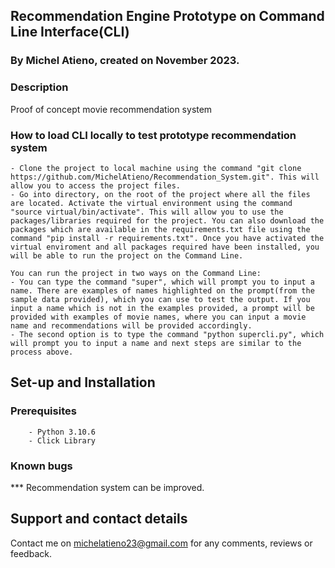 ## Recommendation Engine Prototype on Command Line Interface(CLI)
### By Michel Atieno, created on November 2023.

### Description
Proof of concept movie recommendation system


### How to load CLI locally to test prototype recommendation system
    - Clone the project to local machine using the command "git clone https://github.com/MichelAtieno/Recommendation_System.git". This will allow you to access the project files.
    - Go into directory, on the root of the project where all the files are located. Activate the virtual environment using the command "source virtual/bin/activate". This will allow you to use the packages/libraries required for the project. You can also download the packages which are available in the requirements.txt file using the command "pip install -r requirements.txt". Once you have activated the virtual enviroment and all packages required have been installed, you will be able to run the project on the Command Line.

    You can run the project in two ways on the Command Line: 
    - You can type the command "super", which will prompt you to input a name. There are examples of names highlighted on the prompt(from the sample data provided), which you can use to test the output. If you input a name which is not in the examples provided, a prompt will be provided with examples of movie names, where you can input a movie name and recommendations will be provided accordingly.
    - The second option is to type the command "python supercli.py", which will prompt you to input a name and next steps are similar to the process above.
    

## Set-up and Installation
###     Prerequisites
        - Python 3.10.6
        - Click Library           

###  Known bugs
*** Recommendation system can be improved.


## Support and contact details
Contact me on michelatieno23@gmail.com for any comments, reviews or feedback.


